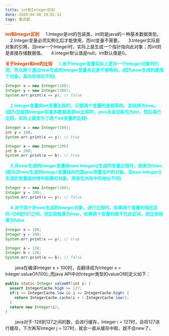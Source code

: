 ```yaml
---
title: int和Integer区别
date: 2020-04-06 19:02:12
tags: 面试题
---
```

<b style="color:orangered">int和Integer区别</b>
&nbsp;&nbsp;&nbsp;&nbsp;1.Integer是int的包装类，int则是java的一种基本数据类型。
&nbsp;&nbsp;&nbsp;&nbsp;2.Integer变量必须实例化后才能使用，而int变量不需要。
&nbsp;&nbsp;&nbsp;&nbsp;3.Integer实际是对象的引用，当new一个Integer时，实际上是生成一个指针指向此对象；而int则是直接存储数据值。
&nbsp;&nbsp;&nbsp;&nbsp;4.Integer默认值是null，int默认值是0。
<!-- more -->
<b style="color:orangered">关于Integer和int的比较</b>
&nbsp;&nbsp;&nbsp;&nbsp;<b style="color: #00FFFF">1.由于Integer变量实际上是对一个Integer对象的引用，所以两个通过new生成的Integer变量永远是不相等的。(因为new生成的是两个对象，其内存地址不同)</b>
```java
Integer x = new Integer(100);
Integer y = new Integer(100);
System.err.print(x == y); // false
```
&nbsp;&nbsp;&nbsp;&nbsp;<b style="color: #00FFFF">2.Integer变量和int变量比较时，只要两个变量的是相等的，其结果为true。(因为包装类Integer和基本数据类型int比较时，java会自动拆包为int，然后进行比较，实际上就变为了两个int变量的比较)</b>
```java
Integer x = new Integer(100);
int y = 100;
System.err.print(x == y); // true

Integer a = new Integer(200)
int b = 200;
System.err.print(a == b); // true
```
&nbsp;&nbsp;&nbsp;&nbsp;<b style="color: #00FFFF">3.非new生成的Integer变量和new Integer()生成的变量比较时，结果为false.(因为非new生成的Integer变量指向的是java常量池中的对象，而new Integer()生成的变量指向堆中新建的对象，两者在内存中的地址不同)</b>
```java
Integer x = new Integer(100);
Integer y = 100;
System.err.print(x == y); // false
```
&nbsp;&nbsp;&nbsp;&nbsp;<b style="color: #00FFFF">4.对于两个非new生成的Integer对象，进行比较时，如果两个变量的值在区间-128到127之间，则比较结果为true，如果两个变量的值不在此区间，则比较结果为false</b>
```java
Integer x = 100;
Integer y = 100;
System.err.print(x == y); // true

Integer a = 128;
Integer b = 128;
System.err.print(a == b); // false
```
&nbsp;&nbsp;&nbsp;&nbsp;&nbsp;&nbsp;&nbsp;&nbsp;java在编译Integer x = 100时，会翻译成为Integer x = Integer.valueOf(100);,而java API中对Integer类型的valueOf的定义如下：
```java
public static Integer valueOf(int i) {
  assert IntegerCache.high >= 127;
  if(i >= IntegerCache.low && i <= IntegerCache.high) {
    return IntegerCache.cache[i + (-IntegerCache.low)];	
  }
  return new Integer(i);	
}
```
&nbsp;&nbsp;&nbsp;&nbsp;&nbsp;&nbsp;&nbsp;&nbsp;java对于-128到127之间的数，会进行缓存，Integer i = 127时，会将127进行缓存，下次再写Integer j = 127时，就会一直从缓存中取，就不会new了。